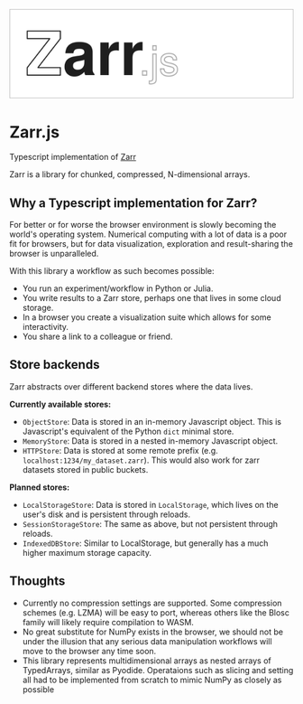 ![Zarr.js Logo](logo.png)

# Zarr.js
Typescript implementation of [Zarr](https://zarr.readthedocs.io/en/stable/)

Zarr is a library for chunked, compressed, N-dimensional arrays.

## Why a Typescript implementation for Zarr?
For better or for worse the browser environment is slowly becoming the world's operating system. Numerical computing with a lot of data is a poor fit for browsers, but for data visualization, exploration and result-sharing the browser is unparalleled.

With this library a workflow as such becomes possible:
* You run an experiment/workflow in Python or Julia. 
* You write results to a Zarr store, perhaps one that lives in some cloud storage.
* In a browser you create a visualization suite which allows for some interactivity. 
* You share a link to a colleague or friend.

## Store backends
Zarr abstracts over different backend stores where the data lives.  

**Currently available stores:**
* `ObjectStore`: Data is stored in an in-memory Javascript object. This is Javascript's equivalent of the Python `dict` minimal store.
* `MemoryStore`: Data is stored in a nested in-memory Javascript object.
* `HTTPStore`: Data is stored at some remote prefix (e.g. `localhost:1234/my_dataset.zarr`). This would also work for zarr datasets stored in public buckets.

**Planned stores:**
* `LocalStorageStore`: Data is stored in `LocalStorage`, which lives on the user's disk and is persistent through reloads.
* `SessionStorageStore`: The same as above, but not persistent through reloads.
* `IndexedDBStore`: Similar to LocalStorage, but generally has a much higher maximum storage capacity.

## Thoughts
* Currently no compression settings are supported. Some compression schemes (e.g. LZMA) will be easy to port, whereas others like the Blosc family will likely require compilation to WASM.
* No great substitute for NumPy exists in the browser, we should not be under the illusion that any serious data manipulation workflows will move to the browser any time soon.
* This library represents multidimensional arrays as nested arrays of TypedArrays, similar as Pyodide. Operataions such as slicing and setting all had to be implemented from scratch to mimic NumPy as closely as possible
